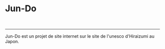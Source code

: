 # Jun-Do
<br>
<hr>
Jun-Do est un projet de site internet sur le site de l'unesco d'Hiraizumi au Japon.
